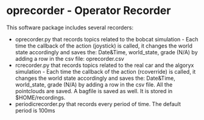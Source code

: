 # oprecorder - Operator Recorder
This software package includes several recorders:
- oprecorder.py that records topics related to the bobcat simulation - Each time the callback of the action (joystick) is called, it changes the world state accordingly and saves the:
Date&Time, world_state, grade (N/A) by adding a row in the csv file: oprecorder.csv
- rcrecorder.py that records topics related to the real car and the algoryx simulation - Each time the callback of the action (rcoverride) is called, it changes the world state accordingly and saves the:
Date&Time, world_state, grade (N/A) by adding a row in the csv file. All the pointclouds are saved. A bagfile is saved as well. It is stored in $HOME/recordings.
- periodicrecorder.py that records every period of time. The default period is 100ms



